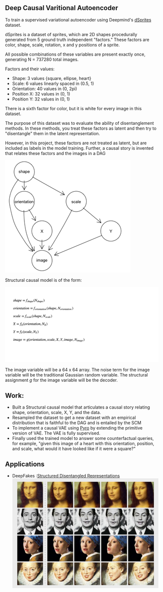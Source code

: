 
## Deep Causal Varitional Autoencoder

To train a supervised variational autoencoder using Deepmind's [dSprites](https://github.com/deepmind/dsprites-dataset) dataset.

dSprites is a dataset of sprites, which are 2D shapes procedurally generated from 5 ground truth independent "factors." These factors are color, shape, scale, rotation, x and y positions of a sprite.

All possible combinations of these variables are present exactly once, generating N = 737280 total images.

Factors and their values:

* Shape: 3 values {square, ellipse, heart}
* Scale: 6 values linearly spaced in (0.5, 1)
* Orientation: 40 values in (0, 2pi)
* Position X: 32 values in (0, 1)
* Position Y: 32 values in (0, 1)

There is a sixth factor for color, but it is white for every image in this dataset.

The purpose of this dataset was to evaluate the ability of disentanglement methods.  In these methods, you treat these factors as latent and then try to "disentangle" them in the latent representation.

However, in this project, these factors are not treated as latent, but are included as labels in the model training.  Further, a causal story is invented that relates these factors and the images in a DAG

![vae_dag](dag.png) 

Structural causal model is of the form:

![scm_eq](scm.png) 

The image variable will be a 64 x 64 array.  The noise term for the image variable will be the traditional Gaussian random variable. The structural assignment *g* for the image variable will be the decoder.


## Work:
* Built a Structural causal model that articulates a causal story relating shape, orientation, scale, X, Y, and the data.
* Resampled the dataset to get a new dataset with an empirical distribution that is faithful to the DAG and is entailed by the SCM
* To implement a causal VAE using [Pyro](http://pyro.ai/) by extending the primitive version of VAE. The VAE is fully supervised.
* Finally used the trained model to answer some counterfactual queries, for example, "given this image of a heart with this orientation, position, and scale, what would it have looked like if it were a square?"

## Applications
* DeepFakes :[Structured Disentangled Representations](https://arxiv.org/pdf/1804.02086.pdf) 
![dp](deep-fakes.jpg)
